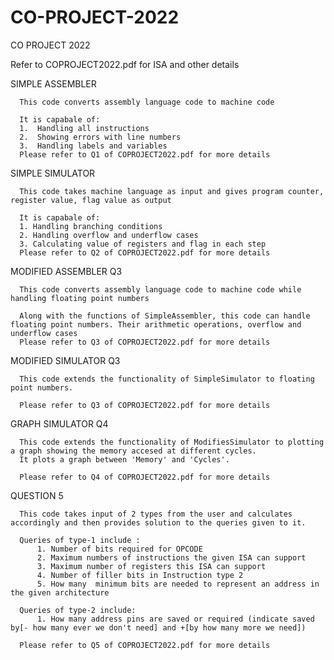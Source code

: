 # CO-PROJECT-2022
CO PROJECT 2022

Refer to COPROJECT2022.pdf for ISA and other details


SIMPLE ASSEMBLER

      This code converts assembly language code to machine code
      
      It is capabale of: 
      1.  Handling all instructions
      2.  Showing errors with line numbers
      3.  Handling labels and variables
      Please refer to Q1 of COPROJECT2022.pdf for more details
      
SIMPLE SIMULATOR

      This code takes machine language as input and gives program counter, register value, flag value as output
      
      It is capabale of:
      1. Handling branching conditions
      2. Handling overflow and underflow cases
      3. Calculating value of registers and flag in each step
      Please refer to Q2 of COPROJECT2022.pdf for more details
      
MODIFIED ASSEMBLER Q3 

      This code converts assembly language code to machine code while handling floating point numbers
      
      Along with the functions of SimpleAssembler, this code can handle floating point numbers. Their arithmetic operations, overflow and underflow cases 
      Please refer to Q3 of COPROJECT2022.pdf for more details
      
MODIFIED SIMULATOR Q3

      This code extends the functionality of SimpleSimulator to floating point numbers.
      
      Please refer to Q3 of COPROJECT2022.pdf for more details
      
GRAPH SIMULATOR Q4

      This code extends the functionality of ModifiesSimulator to plotting a graph showing the memory accesed at different cycles.
      It plots a graph between 'Memory' and 'Cycles'.
      
      Please refer to Q4 of COPROJECT2022.pdf for more details
      
QUESTION 5

      This code takes input of 2 types from the user and calculates accordingly and then provides solution to the queries given to it.
      
      Queries of type-1 include :  
          1. Number of bits required for OPCODE
          2. Maximum numbers of instructions the given ISA can support
          3. Maximum number of registers this ISA can support
          4. Number of filler bits in Instruction type 2
          5. How many  minimum bits are needed to represent an address in the given architecture
          
      Queries of type-2 include:
          1. How many address pins are saved or required (indicate saved by[- how many ever we don't need] and +[by how many more we need])
          
      Please refer to Q5 of COPROJECT2022.pdf for more details
